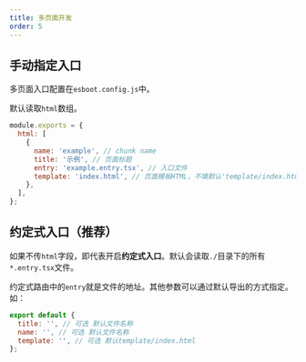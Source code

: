 ```yaml
---
title: 多页面开发
order: 5
---
```


## 手动指定入口

多页面入口配置在`esboot.config.js`中。

默认读取`html`数组。

```js
module.exports = {
  html: [
    {
      name: 'example', // chunk name
      title: '示例', // 页面标题
      entry: 'example.entry.tsx', // 入口文件
      template: 'index.html', // 页面模板HTML，不填默认'template/index.html'
    },
  ],
};
```

## 约定式入口（推荐）

如果不传`html`字段，即代表开启**约定式入口**。默认会读取`./`目录下的所有`*.entry.tsx`文件。

约定式路由中的`entry`就是文件的地址。其他参数可以通过默认导出的方式指定。如：

```js
export default {
  title: '', // 可选 默认文件名称
  name: '', // 可选 默认文件名称
  template: '', // 可选 默认template/index.html
};
```
